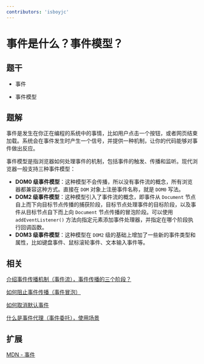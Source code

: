 ```yaml
---
contributors: 'isboyjc'
---
```


# 事件是什么？事件模型？


## 题干

- 事件

- 事件模型



## 题解

<!-- ::: details 点我查看题解 -->

事件是发生在你正在编程的系统中的事情，比如用户点击一个按钮，或者网页结束加载。系统会在事件发生时产生一个信号，并提供一种机制，让你的代码能够对事件做出反应。


事件模型是指浏览器如何处理事件的机制，包括事件的触发、传播和监听。现代浏览器一般支持三种事件模型：

- **DOM0 级事件模型**：这种模型不会传播，所以没有事件流的概念，所有浏览器都兼容这种方式。直接在 `DOM` 对象上注册事件名称，就是 `DOM0` 写法。
- **DOM2 级事件模型**：这种模型引入了事件流的概念，即事件从 `Document` 节点自上而下向目标节点传播的捕获阶段，目标节点处理事件的目标阶段，以及事件从目标节点自下而上向 `Document` 节点传播的冒泡阶段。可以使用 `addEventListener()` 方法向指定元素添加事件处理器，并指定在哪个阶段执行回调函数。
- **DOM3 级事件模型**：这种模型在 `DOM2` 级的基础上增加了一些新的事件类型和属性，比如键盘事件、鼠标滚轮事件、文本输入事件等。


<!-- ::: -->


## 相关

[介绍事件传播机制（事件流），事件传播的三个阶段？](./110020_event_flow.md)

[如何阻止事件传播（事件冒泡）](./110030_prevent_event_propagation.md)

[如何取消默认事件](./110040_cancel_default_event.md)

[什么是事件代理（事件委托），使用场景](./110050_event_proxy.md)

## 扩展

[MDN - 事件](https://developer.mozilla.org/zh-CN/docs/Learn/JavaScript/Building_blocks/Events)